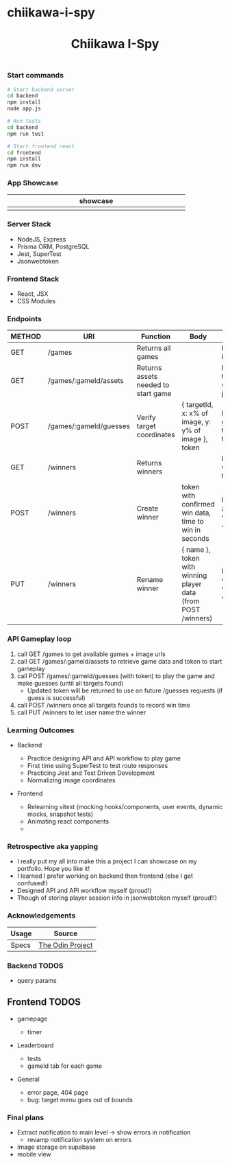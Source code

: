 # chiikawa-i-spy

<h1 align="center">Chiikawa I-Spy</h1>
<h3 align="center"></h3>
<p align="center">
    <img align="center" width="500px" >
</p>

### Start commands

```bash
# Start backend server
cd backend
npm install
node app.js

# Run tests
cd backend
npm run test
```

```bash
# Start frontend react
cd frontend
npm install
npm run dev
```

### App Showcase

| showcase            |
| ------------------- |
| <img width="400px"> |

### Server Stack

-   NodeJS, Express
-   Prisma ORM, PostgreSQL
-   Jest, SuperTest
-   Jsonwebtoken

### Frontend Stack

-   React, JSX
-   CSS Modules

### Endpoints

| METHOD | URI                    | Function                            | Body                                                          | Notes                                               |
| ------ | ---------------------- | ----------------------------------- | ------------------------------------------------------------- | --------------------------------------------------- |
| GET    | /games                 | Returns all games                   |                                                               | Returns games' id, name, urls                       |
| GET    | /games/:gameId/assets  | Returns assets needed to start game |                                                               | Returns game & target data, startTime, jsonwebtoken |
| POST   | /games/:gameId/guesses | Verify target coordinates           | { targetId, x: x% of image, y: y% of image }, token           | Returns guessSucess, targetsFound, targetsNotFound  |
| GET    | /winners               | Returns winners                     |                                                               | Returns list of winners' name, time, gameId         |
| POST   | /winners               | Create winner                       | token with confirmed win data, time to win in seconds         | Returns token and time if win verified, else 403    |
| PUT    | /winners               | Rename winner                       | { name }, token with winning player data (from POST /winners) | Returns updated winner if winner verified, else 403 |

### API Gameplay loop

1. call GET /games to get available games + image urls
2. call GET /games/:gameId/assets to retrieve game data and token to start gameplay
3. call POST /games/:gameId/guesses (with token) to play the game and make guesses (until all targets found)
    - Updated token will be returned to use on future /guesses requests (if guess is successful)
4. call POST /winners once all targets founds to record win time
5. call PUT /winners to let user name the winner

### Learning Outcomes

-   Backend

    -   Practice designing API and API workflow to play game
    -   First time using SuperTest to test route responses
    -   Practicing Jest and Test Driven Development
    -   Normalizing image coordinates

-   Frontend
    -   Relearning vitest (mocking hooks/components, user events, dynamic mocks, snapshot tests)
    -   Animating react components
    -

### Retrospective aka yapping

-   I really put my all into make this a project I can showcase on my portfolio. Hope you like it!
-   I learned I prefer working on backend then frontend (else I get confused!)
-   Designed API and API workflow myself (proud!)
-   Though of storing player session info in jsonwebtoken myself (proud!!)

### Acknowledgements

| Usage | Source                                                                                              |
| ----- | --------------------------------------------------------------------------------------------------- |
| Specs | [The Odin Project](https://www.theodinproject.com/lessons/nodejs-where-s-waldo-a-photo-tagging-app) |

### Backend TODOS

-   query params

## Frontend TODOS

-   gamepage

    -   timer

-   Leaderboard
    -   tests
    -   gameId tab for each game

-   General
    -   error page, 404 page
    -   bug: target menu goes out of bounds

### Final plans

-   Extract notification to main level -> show errors in notification
    -   revamp notification system on errors
-   image storage on supabase
-   mobile view
